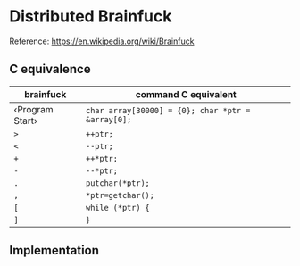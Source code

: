 # Distributed Brainfuck

Reference: https://en.wikipedia.org/wiki/Brainfuck

## C equivalence

brainfuck | command C equivalent
--------- | --------------------
‹Program Start› | `char array[30000] = {0}; char *ptr = &array[0];`
`>` | `++ptr;`
`<` | `--ptr;`
`+` | `++*ptr;`
`-` | `--*ptr;`
`.` | `putchar(*ptr);`
`,` | `*ptr=getchar();`
`[` | `while (*ptr) {`
`]` | `}`

## Implementation